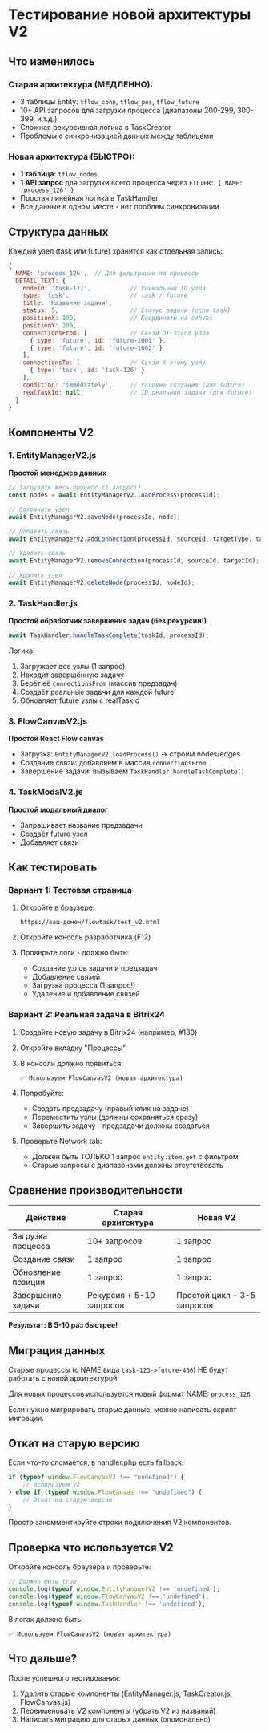 # Тестирование новой архитектуры V2

## Что изменилось

### Старая архитектура (МЕДЛЕННО):
- 3 таблицы Entity: `tflow_conn`, `tflow_pos`, `tflow_future`
- 10+ API запросов для загрузки процесса (диапазоны 200-299, 300-399, и т.д.)
- Сложная рекурсивная логика в TaskCreator
- Проблемы с синхронизацией данных между таблицами

### Новая архитектура (БЫСТРО):
- **1 таблица**: `tflow_nodes`
- **1 API запрос** для загрузки всего процесса через `FILTER: { NAME: 'process_126' }`
- Простая линейная логика в TaskHandler
- Все данные в одном месте - нет проблем синхронизации

## Структура данных

Каждый узел (task или future) хранится как отдельная запись:

```javascript
{
  NAME: 'process_126',  // Для фильтрации по процессу
  DETAIL_TEXT: {
    nodeId: 'task-127',           // Уникальный ID узла
    type: 'task',                 // task / future
    title: 'Название задачи',
    status: 5,                    // Статус задачи (если task)
    positionX: 100,               // Координаты на canvas
    positionY: 200,
    connectionsFrom: [            // Связи ОТ этого узла
      { type: 'future', id: 'future-1001' },
      { type: 'future', id: 'future-1002' }
    ],
    connectionsTo: [              // Связи К этому узлу
      { type: 'task', id: 'task-126' }
    ],
    condition: 'immediately',     // Условие создания (для future)
    realTaskId: null              // ID реальной задачи (для future)
  }
}
```

## Компоненты V2

### 1. EntityManagerV2.js
**Простой менеджер данных**

```javascript
// Загрузить весь процесс (1 запрос!)
const nodes = await EntityManagerV2.loadProcess(processId);

// Сохранить узел
await EntityManagerV2.saveNode(processId, node);

// Добавить связь
await EntityManagerV2.addConnection(processId, sourceId, targetType, targetId);

// Удалить связь
await EntityManagerV2.removeConnection(processId, sourceId, targetId);

// Удалить узел
await EntityManagerV2.deleteNode(processId, nodeId);
```

### 2. TaskHandler.js
**Простой обработчик завершения задач (без рекурсии!)**

```javascript
await TaskHandler.handleTaskComplete(taskId, processId);
```

Логика:
1. Загружает все узлы (1 запрос)
2. Находит завершённую задачу
3. Берёт её `connectionsFrom` (массив предзадач)
4. Создаёт реальные задачи для каждой future
5. Обновляет future узлы с realTaskId

### 3. FlowCanvasV2.js
**Простой React Flow canvas**

- Загрузка: `EntityManagerV2.loadProcess()` → строим nodes/edges
- Создание связи: добавляем в массив `connectionsFrom`
- Завершение задачи: вызываем `TaskHandler.handleTaskComplete()`

### 4. TaskModalV2.js
**Простой модальный диалог**

- Запрашивает название предзадачи
- Создаёт future узел
- Добавляет связи

## Как тестировать

### Вариант 1: Тестовая страница

1. Откройте в браузере:
   ```
   https://ваш-домен/flowtask/test_v2.html
   ```

2. Откройте консоль разработчика (F12)

3. Проверьте логи - должно быть:
   - Создание узлов задачи и предзадач
   - Добавление связей
   - Загрузка процесса (1 запрос!)
   - Удаление и добавление связей

### Вариант 2: Реальная задача в Bitrix24

1. Создайте новую задачу в Bitrix24 (например, #130)

2. Откройте вкладку "Процессы"

3. В консоли должно появиться:
   ```
   ✅ Используем FlowCanvasV2 (новая архитектура)
   ```

4. Попробуйте:
   - Создать предзадачу (правый клик на задаче)
   - Переместить узлы (должны сохраняться сразу)
   - Завершить задачу - предзадачи должны создаться

5. Проверьте Network tab:
   - Должен быть ТОЛЬКО 1 запрос `entity.item.get` с фильтром
   - Старые запросы с диапазонами должны отсутствовать

## Сравнение производительности

| Действие | Старая архитектура | Новая V2 |
|----------|-------------------|----------|
| Загрузка процесса | 10+ запросов | 1 запрос |
| Создание связи | 1 запрос | 1 запрос |
| Обновление позиции | 1 запрос | 1 запрос |
| Завершение задачи | Рекурсия + 5-10 запросов | Простой цикл + 3-5 запросов |

**Результат: В 5-10 раз быстрее!**

## Миграция данных

Старые процессы (с NAME вида `task-123->future-456`) НЕ будут работать с новой архитектурой.

Для новых процессов используется новый формат NAME: `process_126`

Если нужно мигрировать старые данные, можно написать скрипт миграции.

## Откат на старую версию

Если что-то сломается, в handler.php есть fallback:

```javascript
if (typeof window.FlowCanvasV2 !== "undefined") {
    // Используем V2
} else if (typeof window.FlowCanvas !== "undefined") {
    // Откат на старую версию
}
```

Просто закомментируйте строки подключения V2 компонентов.

## Проверка что используется V2

Откройте консоль браузера и проверьте:

```javascript
// Должно быть true
console.log(typeof window.EntityManagerV2 !== 'undefined');
console.log(typeof window.FlowCanvasV2 !== 'undefined');
console.log(typeof window.TaskHandler !== 'undefined');
```

В логах должно быть:
```
✅ Используем FlowCanvasV2 (новая архитектура)
```

## Что дальше?

После успешного тестирования:

1. Удалить старые компоненты (EntityManager.js, TaskCreator.js, FlowCanvas.js)
2. Переименовать V2 компоненты (убрать V2 из названий)
3. Написать миграцию для старых данных (опционально)
